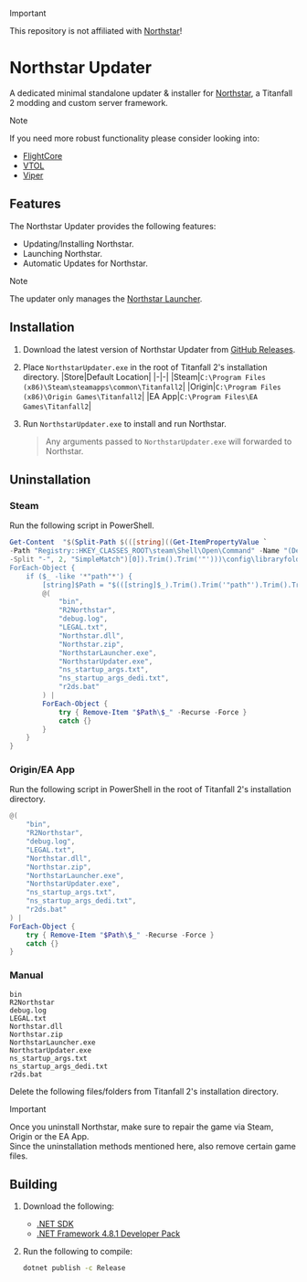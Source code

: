 > [!IMPORTANT]
> This repository is not affiliated with [Northstar](https://github.com/R2Northstar)!

# Northstar Updater
A dedicated minimal standalone updater & installer for [Northstar](https://github.com/R2Northstar), a Titanfall 2 modding and custom server framework.

> [!NOTE]
> If you need more robust functionality please consider looking into:<br>
> - [FlightCore](https://github.com/R2NorthstarTools/FlightCore)
> - [VTOL](https://github.com/BigSpice/VTOL)
> - [Viper](https://github.com/0neGal/viper)

## Features
The Northstar Updater provides the following features:
- Updating/Installing Northstar.
- Launching Northstar.
- Automatic Updates for Northstar.

> [!NOTE]
> The updater only manages the [Northstar Launcher](https://github.com/R2Northstar/NorthstarLauncher).

## Installation
1. Download the latest version of Northstar Updater from [GitHub Releases](https://github.com/Aetopia/Northstar-Updater/releases).

2. Place `NorthstarUpdater.exe` in the root of Titanfall 2's installation directory.
    |Store|Default Location|
    |-|-|
    |Steam|`C:\Program Files (x86)\Steam\steamapps\common\Titanfall2`|
    |Origin|`C:\Program Files (x86)\Origin Games\Titanfall2`|
    |EA App|`C:\Program Files\EA Games\Titanfall2`|

3. Run `NorthstarUpdater.exe` to install and run Northstar.
    > Any arguments passed to `NorthstarUpdater.exe` will forwarded to Northstar.

## Uninstallation
### Steam
Run the following script in PowerShell.

```powershell
Get-Content  "$(Split-Path $(([string]((Get-ItemPropertyValue `
-Path "Registry::HKEY_CLASSES_ROOT\steam\Shell\Open\Command" -Name "(Default)") `
-Split "-", 2, "SimpleMatch")[0]).Trim().Trim('"')))\config\libraryfolders.vdf" | 
ForEach-Object { 
    if ($_ -like '*"path"*') {
        [string]$Path = "$(([string]$_).Trim().Trim('"path"').Trim().Trim('"').Replace("\\", "\"))\steamapps\common\Titanfall2" 
        @(
            "bin", 
            "R2Northstar", 
            "debug.log", 
            "LEGAL.txt", 
            "Northstar.dll", 
            "Northstar.zip", 
            "NorthstarLauncher.exe", 
            "NorthstarUpdater.exe", 
            "ns_startup_args.txt", 
            "ns_startup_args_dedi.txt", 
            "r2ds.bat"
        ) | 
        ForEach-Object {
            try { Remove-Item "$Path\$_" -Recurse -Force }
            catch {}
        }
    }
}
```

### Origin/EA App
Run the following script in PowerShell in the root of Titanfall 2's installation directory.

```powershell
@(
    "bin", 
    "R2Northstar", 
    "debug.log", 
    "LEGAL.txt", 
    "Northstar.dll", 
    "Northstar.zip", 
    "NorthstarLauncher.exe", 
    "NorthstarUpdater.exe", 
    "ns_startup_args.txt", 
    "ns_startup_args_dedi.txt", 
    "r2ds.bat"
) | 
ForEach-Object {
    try { Remove-Item "$Path\$_" -Recurse -Force }
    catch {}
}
```

### Manual
```
bin
R2Northstar
debug.log
LEGAL.txt 
Northstar.dll 
Northstar.zip
NorthstarLauncher.exe
NorthstarUpdater.exe
ns_startup_args.txt 
ns_startup_args_dedi.txt
r2ds.bat
```
Delete the following files/folders from Titanfall 2's installation directory.

> [!IMPORTANT]
> Once you uninstall Northstar, make sure to repair the game via Steam, Origin or the EA App.<br>
> Since the uninstallation methods mentioned here, also remove certain game files.

## Building
1. Download the following:
    - [.NET SDK](https://dotnet.microsoft.com/en-us/download)
    - [.NET Framework 4.8.1 Developer Pack](https://dotnet.microsoft.com/en-us/download/dotnet-framework/thank-you/net481-developer-pack-offline-installer)

2. Run the following to compile:
    
    ```cmd
    dotnet publish -c Release
    ```